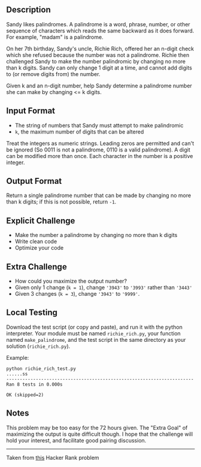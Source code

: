 Description
----

Sandy likes palindromes. A palindrome is a word, phrase, number, or other sequence of characters which reads the same backward as it does forward. For example, "madam" is a palindrome.

On her 7th birthday, Sandy's uncle, Richie Rich, offered her an n-digit check which she refused because the number was not a palindrome. Richie then challenged Sandy to make the number palindromic by changing no more than k digits. Sandy can only change 1 digit at a time, and cannot add digits to (or remove digits from) the number.

Given k and an n-digit number, help Sandy determine a palindrome number she can make by changing <= k digits.

Input Format
----

- The string of numbers that Sandy must attempt to make palindromic
- `k`, the maximum number of digits that can be altered

Treat the integers as numeric strings. Leading zeros are permitted and can't be ignored (So 0011 is not a palindrome, 0110 is a valid palindrome). A digit can be modified more than once. Each character in the number is a positive integer.


Output Format
----

Return a single palindrome number that can be made by changing no more than k digits; if this is not possible, return `-1`.


Explicit Challenge
----

- Make the number a palindrome by changing no more than k digits
- Write clean code
- Optimize your code

Extra Challenge
----

- How could you maximize the output number?
- Given only 1 change (`k = 1`), change `'3943'` to `'3993'` rather than `'3443'`
- Given 3 changes (`k = 3`), change `'3943'` to `'9999'`.


Local Testing
----

Download the test script (or copy and paste), and run it with the python interpreter. Your module must be named `richie_rich.py`, your function named `make_palindrome`, and the test script in the same directory as your solution (`richie_rich.py`).

Example:

```
python richie_rich_test.py
......ss
----------------------------------------------------------------------
Ran 8 tests in 0.000s

OK (skipped=2)
```


Notes
----

This problem may be too easy for the 72 hours given. The "Extra Goal" of maximizing the output is quite difficult though. I hope that the challenge will hold your interest, and facilitate good pairing discussion.


----

Taken from [this](https://www.hackerrank.com/challenges/richie-rich) Hacker Rank problem
